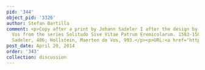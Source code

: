 ```yaml
---
pid: '344'
object_pid: '3326'
author: Stefan Bartilla
comment: <p>Copy after a print by Johann Sadeler I after the design by Maerten de
  Vos from the series Solitudo Sive Vitae Patrum Eremicolarum. 1583-1588.<br />Hollstein,
  Sadeler, 406; Hollstein, Maerten de Vos, 993.</p><p>URL:<a href="http://hdl.handle.net/10934/RM0001.COLLECT.168581">http://hdl.handle.net/10934/RM0001.COLLECT.168581</a></p>
post_date: April 20, 2014
order: '343'
collection: discussion
---
```

